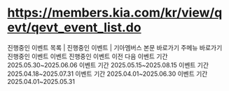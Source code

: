 # https://members.kia.com/kr/view/qevt/qevt_event_list.do

진행중인 이벤트 목록 | 진행중인 이벤트 | 기아멤버스
본문 바로가기
주메뉴 바로가기
진행중인 이벤트
이벤트
진행중인 이벤트
이전
다음
이벤트 기간
2025.05.30~2025.06.06
이벤트 기간
2025.05.15~2025.08.15
이벤트 기간
2025.04.18~2025.07.31
이벤트 기간
2025.04.01~2025.06.30
이벤트 기간
2025.04.01~2025.05.31